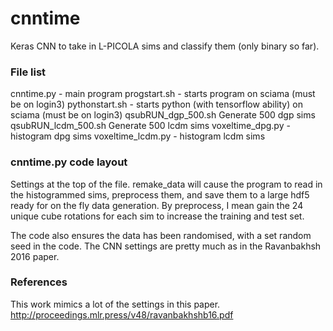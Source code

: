 # cnntime

Keras CNN to take in L-PICOLA sims and classify them (only binary so far).

### File list
cnntime.py - main program
progstart.sh - starts program on sciama (must be on login3)
pythonstart.sh	- starts python (with tensorflow ability) on sciama (must be on login3)
qsubRUN_dgp_500.sh	Generate 500 dgp sims
qsubRUN_lcdm_500.sh	Generate 500 lcdm sims
voxeltime_dpg.py - histogram dpg sims
voxeltime_lcdm.py - histogram lcdm sims

### cnntime.py code layout
Settings at the top of the file. remake_data will cause the program to read in the histogrammed sims, preprocess them, and save them to a large hdf5 ready for on the fly data generation. By preprocess, I mean gain the 24 unique cube rotations for each sim to increase the training and test set.

The code also ensures the data has been randomised, with a set random seed in the code.
The CNN settings are pretty much as in the Ravanbakhsh 2016 paper.

### References
This work mimics a lot of the settings in this paper.
http://proceedings.mlr.press/v48/ravanbakhshb16.pdf
